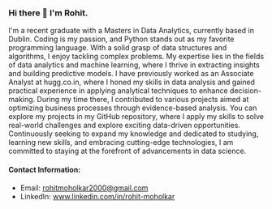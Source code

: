 ### Hi there 👋 I'm Rohit. 

I'm a recent graduate with a Masters in Data Analytics, currently based in Dublin. Coding is my passion, and Python stands out as my favorite programming language. With a solid grasp of data structures and algorithms, I enjoy tackling complex problems. My expertise lies in the fields of data analytics and machine learning, where I thrive in extracting insights and building predictive models. I have previously worked as an Associate Analyst at hugg.co.in, where I honed my skills in data analysis and gained practical experience in applying analytical techniques to enhance decision-making. During my time there, I contributed to various projects aimed at optimizing business processes through evidence-based analysis. You can explore my projects in my GitHub repository, where I apply my skills to solve real-world challenges and explore exciting data-driven opportunities. Continuously seeking to expand my knowledge and dedicated to studying, learning new skills, and embracing cutting-edge technologies, I am committed to staying at the forefront of advancements in data science.

#### Contact Information:

- Email: rohitmoholkar2000@gmail.com 
- LinkedIn: www.linkedin.com/in/rohit-moholkar
  
